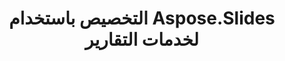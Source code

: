 ---
title: التخصيص باستخدام Aspose.Slides لخدمات التقارير
type: docs
weight: 70
url: /ar/reportingservices/customization-using-aspose-slides-for-reporting-services/
---